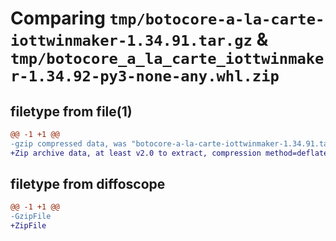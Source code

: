 # Comparing `tmp/botocore-a-la-carte-iottwinmaker-1.34.91.tar.gz` & `tmp/botocore_a_la_carte_iottwinmaker-1.34.92-py3-none-any.whl.zip`

## filetype from file(1)

```diff
@@ -1 +1 @@
-gzip compressed data, was "botocore-a-la-carte-iottwinmaker-1.34.91.tar", last modified: Thu Apr 25 01:03:36 2024, max compression
+Zip archive data, at least v2.0 to extract, compression method=deflate
```

## filetype from diffoscope

```diff
@@ -1 +1 @@
-GzipFile
+ZipFile
```

